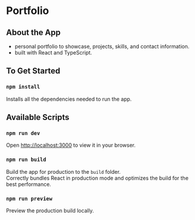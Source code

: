 # Portfolio

## About the App

- personal portfolio to showcase, projects, skills, and contact information.
- built with React and TypeScript.

## To Get Started

### `npm install`

Installs all the dependencies needed to run the app.

## Available Scripts

### `npm run dev`

Open [http://localhost:3000](http://localhost:3000) to view it in your browser.

### `npm run build`

<!-- CI = npm run build -->

Build the app for production to the `build` folder.\
Correctly bundles React in production mode and optimizes the build for the best performance.

### `npm run preview`

Preview the production build locally.
